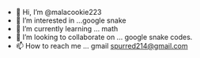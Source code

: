 - 👋 Hi, I’m @malacookie223
- 👀 I’m interested in ...google snake 
- 🌱 I’m currently learning ... math 
- 💞️ I’m looking to collaborate on ... google snake codes.
- 📫 How to reach me ... gmail spurred214@gmail.com

<!---
malacookie223/malacookie223 is a ✨ special ✨ repository because its `README.md` (this file) appears on your GitHub profile.
You can click the Preview link to take a look at your changes.
--->
